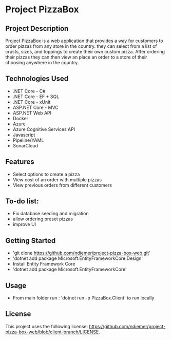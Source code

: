 # Project PizzaBox
## Project Description
Project PizzaBox is a web application that provides a way for customers to order pizzas from any store in the country. they can select from a list of crusts, sizes, and toppings to create their own custom pizza. After ordering their pizzas they can then view an place an order to a store of their choosing anywhere in the country.

## Technologies Used
- .NET Core - C#
- .NET Core - EF + SQL
- .NET Core - xUnit
- ASP.NET Core - MVC
- ASP.NET Web API
- Docker
- Azure
- Azure Cognitive Services API
- Javascript
- Pipeline/YAML
- SonarCloud

## Features
- Select options to create a pizza
- View cost of an order with multiple pizzas
- View previous orders from different customers

## To-do list:
- Fix database seeding and migration
- allow ordering preset pizzas
- improve UI

## Getting Started
- 'git clone https://github.com/ndiemer/project-pizza-box-web.git'
- 'dotnet add package Microsoft.EntityFrameworkCore.Design'
- Install Entity Framework Core
- 'dotnet add package Microsoft.EntityFrameworkCore'

## Usage
- From main folder run : 'dotnet run -p PizzaBox.Client' to run locally

## License
This project uses the following license: <https://github.com/ndiemer/project-pizza-box-web/blob/client-branch/LICENSE>.